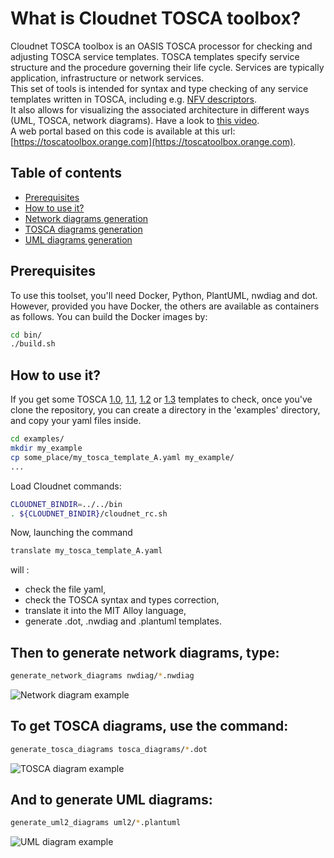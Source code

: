 # What is Cloudnet TOSCA toolbox?

Cloudnet TOSCA toolbox is an OASIS TOSCA processor for checking and adjusting TOSCA service templates.
TOSCA templates specify service structure and the procedure governing their life cycle. Services are typically application, infrastructure or network services.  
This set of tools is intended for syntax and type checking of any service templates written in TOSCA, including e.g. [NFV descriptors](https://forge.etsi.org/rep/nfv/SOL001).  
It also allows for visualizing the associated architecture in different ways (UML, TOSCA, network diagrams). Have a look to [this video](https://www.youtube.com/watch?v=6yt-mqzbos4).  
A web portal based on this code is available at this url: [https://toscatoolbox.orange.com](https://toscatoolbox.orange.com).

## Table of contents

- [Prerequisites](#prerequisites)<br />
- [How to use it?](#how-to-use-it)<br />
- [Network diagrams generation](#then-to-generate-network-diagrams-type)<br />
- [TOSCA diagrams generation](#to-get-tosca-diagrams-use-the-command)<br />
- [UML diagrams generation](#and-to-generate-uml-diagrams)<br />

## Prerequisites

To use this toolset, you'll need Docker, Python, PlantUML, nwdiag and dot.
However, provided you have Docker, the others are available as containers as follows.
You can build the Docker images by:

```sh
cd bin/  
./build.sh
```

## How to use it?

If you get some TOSCA
[1.0](http://docs.oasis-open.org/tosca/TOSCA-Simple-Profile-YAML/v1.0/os/TOSCA-Simple-Profile-YAML-v1.0-os.pdf),
 [1.1](http://docs.oasis-open.org/tosca/TOSCA-Simple-Profile-YAML/v1.1/os/TOSCA-Simple-Profile-YAML-v1.1-os.pdf),
 [1.2](https://docs.oasis-open.org/tosca/TOSCA-Simple-Profile-YAML/v1.2/os/TOSCA-Simple-Profile-YAML-v1.2-os.pdf)
 or [1.3](https://docs.oasis-open.org/tosca/TOSCA-Simple-Profile-YAML/v1.3/os/TOSCA-Simple-Profile-YAML-v1.3-os.pdf)
 templates to check, once you've clone the repository, you can create a
 directory in the 'examples' directory, and copy your yaml files inside.  

```sh
cd examples/  
mkdir my_example  
cp some_place/my_tosca_template_A.yaml my_example/  
...  
```

Load Cloudnet commands:

```sh
CLOUDNET_BINDIR=../../bin  
. ${CLOUDNET_BINDIR}/cloudnet_rc.sh
```

Now, launching the command  

```sh
translate my_tosca_template_A.yaml  
```

will :

- check the file yaml,
- check the TOSCA syntax and types correction,  
- translate it into the MIT Alloy language,  
- generate .dot, .nwdiag and .plantuml templates.  

## Then to generate network diagrams, type:  

```sh
generate_network_diagrams nwdiag/*.nwdiag  
```

![Network diagram example](/docs/pictures/OASIS-TOSCA-1.3_example-8.6.1_nw.png)

## To get TOSCA diagrams, use the command:  

```sh
generate_tosca_diagrams tosca_diagrams/*.dot  
```

![TOSCA diagram example](/docs/pictures/OASIS-TOSCA-1.3_example-8.6.1_tosca.png)

## And to generate UML diagrams:  

```sh
generate_uml2_diagrams uml2/*.plantuml  
```

![UML diagram example](/docs/pictures/OASIS-TOSCA-1.3_example-8.6.1_uml2.png)
